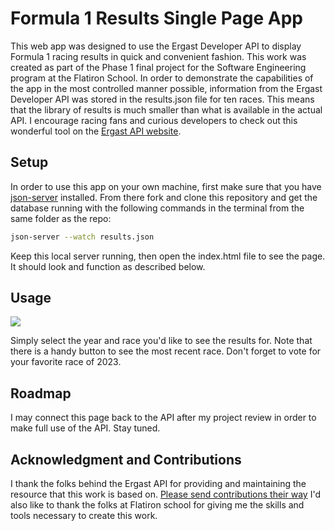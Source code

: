 # Formula 1 Results Single Page App

This web app was designed to use the Ergast Developer API to display Formula 1 racing results in quick and convenient fashion.  This work was created as part of the Phase 1 final project for the Software Engineering program at the Flatiron School.  In order to demonstrate the capabilities of the app in the most controlled manner possible, information from the Ergast Developer API was stored in the results.json file for ten races.  This means that the library of results is much smaller than what is available in the actual API.  I encourage racing fans and curious developers to check out this wonderful tool on the [Ergast API website](http://ergast.com/mrd/).

## Setup

In order to use this app on your own machine, first make sure that you have [json-server](https://www.npmjs.com/package/json-server) installed. From there fork and clone this repository and get the database running with the following commands in the terminal from the same folder as the repo:

```bash
json-server --watch results.json
```

Keep this local server running, then open the index.html file to see the page.  It should look and function as described below.

## Usage

![](https://github.com/apatari/Phase-1-Project/blob/main/f1page.gif)

Simply select the year and race you'd like to see the results for.  Note that there is a handy button to see the most recent race.  Don't forget to vote for your favorite race of 2023.

## Roadmap

I may connect this page back to the API after my project review in order to make full use of the API.  Stay tuned.

## Acknowledgment and Contributions

I thank the folks behind the Ergast API for providing and maintaining the resource that this work is based on.  [Please send contributions their way](https://liberapay.com/ergast)  I'd also like to thank the folks at Flatiron school for giving me the skills and tools necessary to create this work.
